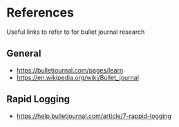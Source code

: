 # References
Useful links to refer to for bullet journal research

## General
- https://bulletjournal.com/pages/learn
- https://en.wikipedia.org/wiki/Bullet_journal

## Rapid Logging
- https://help.bulletjournal.com/article/7-rappid-logging

